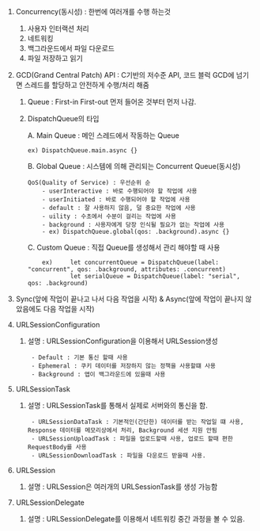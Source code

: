 1. Concurrency(동시성) : 한번에 여러개를 수행 하는것
     1) 사용자 인터랙션 처리
     2) 네트워킹
     3) 백그라운드에서 파일 다운로드
     4) 파일 저장하고 읽기

2. GCD(Grand Central Patch) API : C기반의 저수준 API, 코드 블럭 GCD에 넘기면 스레드를 할당하고 안전하게 수행/처리 해줌
     1) Queue : First-in First-out 먼저 들어온 것부터 먼저 나감.
     2) DispatchQueue의 타입
     
        A. Main Queue : 메인 스레드에서 작동하는 Queue
          
            ex) DispatchQueue.main.async {}
        B. Global Queue : 시스템에 의해 관리되는 Concurrent Queue(동시성)
          
            QoS(Quality of Service) : 우선순위 순
                - userInteractive : 바로 수행되어야 할 작업에 사용
                - userInitiated : 바로 수행되어야 할 작업에 사용
                - default : 잘 사용하지 않음, 덜 중요한 작업에 사용
                - uility : 수초에서 수분이 걸리는 작업에 사용
                - background : 사용자에게 당장 인식될 필요가 없는 작업에 사용
                - ex) DispatchQueue.global(qos: .background).async {}
        C. Custom Queue : 직접 Queue를 생성해서 관리 해야할 때 사용
          
                ex)     let concurrentQueue = DispatchQueue(label: "concurrent", qos: .background, attributes: .concurrent)
                        let serialQueue = DispatchQueue(label: "serial", qos: .background)

3. Sync(앞에 작업이 끝나고 나서 다음 작업을 시작) & Async(앞에 작업이 끝나지 않았음에도 다음 작업을 시작)

4. URLSessionConfiguration 
    1) 설명 : URLSessionConfiguration을 이용해서 URLSession생성
     
            - Default : 기본 통신 할때 사용
            - Ephemeral : 쿠키 데이터를 저장하지 않는 정책을 사용할떄 사용
            - Background : 앱이 백그라운드에 있을때 사용
            
5. URLSessionTask
    1) 설명 : URLSessionTask를 통해서 실제로 서버와의 통신을 함.
    
            - URLSessionDataTask : 기본적인(간단한) 데이터를 받는 작업일 떄 사용, Response 데이터를 메모리상에서 처리, Background 세션 지원 안됨
            - URLSessionUploadTask : 파일을 업로드할때 사용, 업로드 할때 편한 RequestBody를 사용
            - URLSessionDownloadTask : 파일을 다운로드 받을때 사용.
        
6. URLSession
    1) 설명 : URLSession은 여러개의 URLSessionTask를 생성 가능함
          
7. URLSessionDelegate    
    1) 설명 : URLSessionDelegate를 이용해서 네트워킹 중간 과정을 볼 수 있음.

